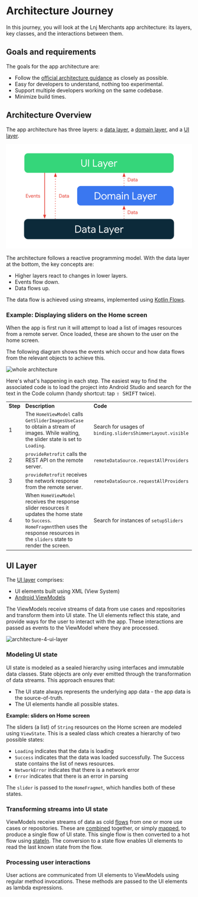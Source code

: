 # Architecture Journey

In this journey, you will look at the Lnj Merchants app architecture: its layers, key classes, and the interactions between them.

## Goals and requirements
The goals for the app architecture are:

*   Follow the [official architecture guidance](https://developer.android.com/jetpack/guide) as closely as possible.
*   Easy for developers to understand, nothing too experimental.
*   Support multiple developers working on the same codebase.
*   Minimize build times.

## Architecture Overview

The app architecture has three layers: a [data layer](https://developer.android.com/jetpack/guide/data-layer), a [domain layer](https://developer.android.com/jetpack/guide/domain-layer), and a [UI layer](https://developer.android.com/jetpack/guide/ui-layer).

<center>
<img src="images/architecture-1-overall.png" width="600px" alt="Diagram showing overall app architecture" />
</center>

The architecture follows a reactive programming model. With the data layer at the bottom, the key concepts are:

*   Higher layers react to changes in lower layers.
*   Events flow down.
*   Data flows up.

The data flow is achieved using streams, implemented using [Kotlin Flows](https://developer.android.com/kotlin/flow).

### Example: Displaying sliders on the Home screen

When the app is first run it will attempt to load a list of images resources from a remote server. Once loaded, these are shown to the user on the home screen.

The following diagram shows the events which occur and how data flows from the relevant objects to achieve this.


![whole architecture](https://github.com/osamasayed585/Lnj-Merchants-App/assets/68209547/117a1cd6-9ac9-454a-95ab-b495fae92694)

Here's what's happening in each step. The easiest way to find the associated code is to load the project into Android Studio and search for the text in the Code column (handy shortcut: tap <kbd>⇧ SHIFT</kbd> twice).

<table>
  <tr>
   <td><strong>Step</strong>
   </td>
   <td><strong>Description</strong>
   </td>
   <td><strong>Code </strong>
   </td>
  </tr>
  <tr>
   <td>1
   </td>
   <td>The <code>HomeViewModel</code> calls <code>GetSliderImagesUseCase</code> to obtain a stream of images. While waiting, the slider state is set to <code>Loading</code>.
   </td>
   <td>Search for usages of <code>binding.slidersShimmerLayout.visible</code>
   </td>
  </tr>
  <tr>
    <td>2</td>
    <td><code>provideRetrofit</code> calls the REST API on the remote server.</td>
    <td><code>remoteDataSource.requestAllProviders</code></td>
  </tr>
  <tr>
   <td>3</td>
   <td><code>provideRetrofit</code> receives the network response from the remote server.</td>
   <td><code>remoteDataSource.requestAllProviders</code></td>
  </tr>
  <tr>
   <td>4</td>
   <td>
     When <code>HomeViewModel</code> receives the response slider resources it updates the home state to <code>Success</code>.
    <code>HomeFragmnt</code>then uses the response resources in the <code>sliders</code> state to render the screen.
   </td>
   <td>Search for instances of <code>setupSliders</code>
   </td>
  </tr>
</table>

## UI Layer

The [UI layer](https://developer.android.com/topic/architecture/ui-layer) comprises:



*   UI elements built using XML (View System)
*   [Android ViewModels](https://developer.android.com/topic/libraries/architecture/viewmodel)

The ViewModels receive streams of data from use cases and repositories and transform them into UI state. The UI elements reflect this state, and provide ways for the user to interact with the app. These interactions are passed as events to the ViewModel where they are processed.


![architecture-4-ui-layer](https://github.com/osamasayed585/Lnj-Merchants-App/assets/68209547/39e34b69-de70-48f1-8044-c8c78347a615)


### Modeling UI state

UI state is modeled as a sealed hierarchy using interfaces and immutable data classes. State objects are only ever emitted through the transformation of data streams. This approach ensures that:

*   The UI state always represents the underlying app data - the app data is the source-of-truth.
*   The UI elements handle all possible states.

**Example: sliders on Home screen**

The sliders (a list) of <code>String</code> resources on the Home screen are modeled using `ViewState`. This is a sealed class which creates a hierarchy of two possible states:

*   `Loading` indicates that the data is loading
*   `Success` indicates that the data was loaded successfully. The Success state contains the list of news resources.
* `NetworkError` indicates that there is a network error
* `Error` indicates that there is an error in parsing

The `slider` is passed to the `HomeFragmet`, which handles both of these states.


### Transforming streams into UI state

ViewModels receive streams of data as cold [flows](https://kotlin.github.io/kotlinx.coroutines/kotlinx-coroutines-core/kotlinx.coroutines.flow/-flow/index.html) from one or more use cases or repositories. These are [combined](https://kotlin.github.io/kotlinx.coroutines/kotlinx-coroutines-core/kotlinx.coroutines.flow/combine.html) together, or simply [mapped](https://kotlinlang.org/api/kotlinx.coroutines/kotlinx-coroutines-core/kotlinx.coroutines.flow/map.html), to produce a single flow of UI state. This single flow is then converted to a hot flow using [stateIn](https://kotlin.github.io/kotlinx.coroutines/kotlinx-coroutines-core/kotlinx.coroutines.flow/state-in.html). The conversion to a state flow enables UI elements to read the last known state from the flow.


### Processing user interactions

User actions are communicated from UI elements to ViewModels using regular method invocations. These methods are passed to the UI elements as lambda expressions.
